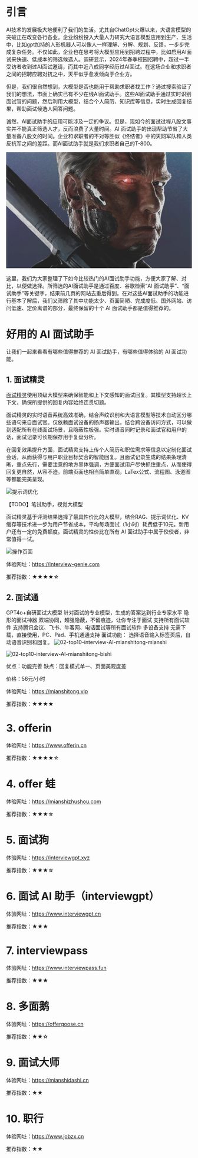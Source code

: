 # 引言
AI技术的发展极大地便利了我们的生活。尤其自ChatGpt火爆以来，大语言模型的突破正在改变各行各业。企业纷纷投入大量人力研究大语言模型应用到生产、生活中，比如gpt加持的人形机器人可以像人一样理解、分解、规划、反馈，一步步完成复杂任务。不仅如此，企业也在思考将大模型应用到招聘过程中，比如启用AI面试来快速、低成本的筛选候选人。调研显示，2024年春季校园招聘中，超过一半受访者收到过AI面试邀请，而其中近八成同学经历过AI面试。在这场企业和求职者之间的招聘应聘对抗之中，天平似乎愈发倾向于企业方。

但是，我们很自然想到，大模型是否也能用于帮助求职者找工作？通过搜索验证了我们的想法，市面上确实已有不少在线AI面试助手。这些AI面试助手通过实时识别面试官的问题，然后利用大模型，结合个人简历、知识库等信息，实时生成回复结果，帮助面试候选人回答问题。

诚然，AI面试助手的应用可能涉及一定的争议。但是，现如今的面试过程八股文事实并不能真正筛选人才，反而浪费了大量时间。AI 面试助手的出现帮助节省了大量准备八股文的时间。企业和求职者的不对等胜似《终结者》中的天网军队和人类反抗军之间的差距。而AI面试助手就是我们求职者自己的T-800。

![终结者 T-800](./resources/02-top10-interview-AI-t-800.jpg)

这里，我们为大家整理了下如今比较热门的AI面试助手功能，方便大家了解、对比，以便做选择。所筛选的AI面试助手是通过百度、谷歌检索“AI 面试助手”、“面试助手”等关键字，结果前几页的网站去重后得到。在对这些AI面试助手的功能进行基本了解后，我们又筛除了其中功能太少、页面简陋、完成度低、国外网站、访问低速、定价离谱的部分，最终保留的十个 AI 面试助手都是值得推荐的。

# 好用的 AI 面试助手
让我们一起来看看有哪些值得推荐的 AI 面试助手，有哪些值得体验的 AI 面试功能。
## 1. 面试精灵
[面试精灵](https://interview-genie.com/web)使用顶级大模型来确保智能和上下文感知的面试回复。其模型支持超长上下文，确保所提供的回复内容始终连贯切题。

面试精灵的实时语音系统高效准确，结合声纹识别和大语言模型等技术自动区分哪些语句来自面试官。仅依赖面试设备的扬声器输出，结合跨设备访问方式，可以做到适配所有在线面试场景，且隐蔽性极强。实时语音同时记录和面试官和用户的话，面试记录可长期保存用于复盘分析。

在回复效果提升方面，面试精灵支持上传个人简历和职位需求等信息以定制化面试会话，从而获得与用户职业目标契合的智能回复。且面试记录生成的结果条理清晰，重点先行，需要注意的地方黑体强调，方便面试用户尽快抓住重点，从而使得回复更自然，从容不迫。前端页面也相当简单直观，LaTex公式、流程图、泳道图等都能完美呈现。

![提示词优化](https://pic.interview-genie.com/prompt-optimized-CN-sm.jpg)

【TODO】笔试助手，视觉大模型

面试精灵基于评测结果选择了最具性价比的大模型，结合RAG、提示词优化、KV缓存等技术进一步为用户节省成本，平均每场面试（1小时）耗费低于10元。新用户还有一定的免费额度。面试精灵的性价比在所有 AI 面试助手中属于佼佼者，非常值得一试。

![操作页面](https://pic.interview-genie.com/00-interview-genie-how2use-main-sm-v2.jpg)

体验网址：https://interview-genie.com

推荐指数：★★★★☆

## 2. 面试通
GPT4o+自研面试大模型
针对面试的专业模型，生成的答案达到行业专家水平
隐形的面试神器
双端协同，超强隐蔽，不留痕迹，让你专注于面试
支持所有面试软件
支持腾讯会议、飞书、牛客网、电话面试等所有面试软件
多设备支持
无需下载，直接使用，PC、Pad、手机通通支持
面试功能：
选择语音输入标签页后，自动语音识别和回复。
![02-top10-interview-AI-mianshitong-mianshi](https://pic.interview-genie.com/02-top10-interview-AI-mianshitong-mianshi.png)

![02-top10-interview-AI-mianshitong-bishi](https://pic.interview-genie.com/02-top10-interview-AI-mianshitong-bishi.png)

优点：功能完善
缺点：回复模式单一、页面美观度差

价格：56元/小时

体验网址：https://mianshitong.vip

推荐指数：★★★★

# 3. offerin

体验网址：https://www.offerin.cn

推荐指数：★★★★☆

# 4. offer 蛙

体验网址：https://mianshizhushou.com

推荐指数：★★★☆
# 5. 面试狗

体验网址：https://interviewgpt.xyz

推荐指数：★★★☆
# 6. 面试 AI 助手（interviewgpt）

体验网址：https://www.interviewgpt.cn

推荐指数：★★★
# 7. interviewpass

体验网址：https://www.interviewpass.fun

推荐指数：★★★
# 8. 多面鹅

体验网址：https://offergoose.cn

推荐指数：★★☆
# 9. 面试大师

体验网址：https://mianshidashi.cn

推荐指数：★★
# 10. 职行

体验网址：https://www.jobzx.cn

推荐指数：★★
